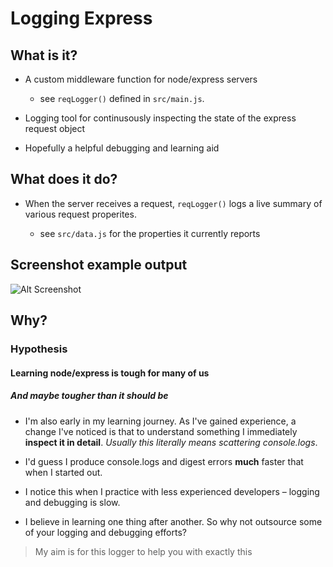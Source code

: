 # Logging Express

## What is it?

- A custom middleware function for node/express servers

  - see `reqLogger()` defined in `src/main.js`.

- Logging tool for continusously inspecting the state of the express request object

- Hopefully a helpful debugging and learning aid

## What does it do?

- When the server receives a request, `reqLogger()` logs a live summary of various request properites.

  - see `src/data.js` for the properties it currently reports

## Screenshot example output

![Alt Screenshot](./src/assets/logger_screenshot.png)

## Why?

### Hypothesis

#### Learning node/express is tough for many of us

##### And maybe tougher than it should be

- I'm also early in my learning journey. As I've gained experience, a change I've noticed is that to understand something I immediately **inspect it in detail**. _Usually this literally means scattering console.logs_.

- I'd guess I produce console.logs and digest errors **much** faster that when I started out.

- I notice this when I practice with less experienced developers – logging and debugging is slow.

- I believe in learning one thing after another. So why not outsource some of your logging and debugging efforts?

> My aim is for this logger to help you with exactly this
